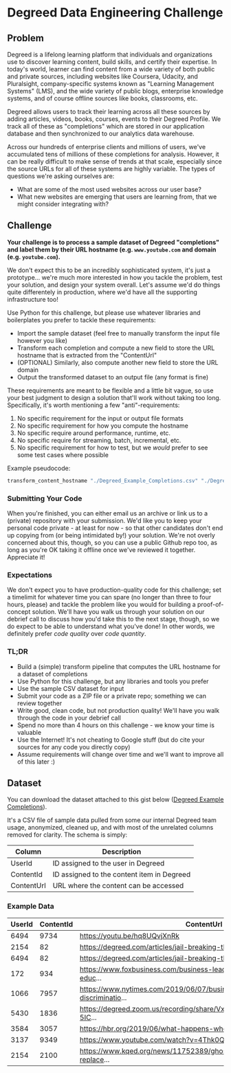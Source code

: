 # Degreed Data Engineering Challenge

## Problem
Degreed is a lifelong learning platform that individuals and organizations use to discover learning content, build skills, and certify their expertise. In today's world, learner can find content from a wide variety of both public and private sources, including websites like Coursera, Udacity, and Pluralsight, company-specific systems known as "Learning Management Systems" (LMS), and the wide variety of public blogs, enterprise knowledge systems, and of course offline sources like books, classrooms, etc.

Degreed allows users to track their learning across all these sources by adding articles, videos, books, courses, events to their Degreed Profile. We track all of these as "completions" which are stored in our application database and then synchronized to our analytics data warehouse.

Across our hundreds of enterprise clients and millions of users, we've accumulated tens of millions of these completions for analysis. However, it can be really difficult to make sense of trends at that scale, especially since the source URLs for all of these systems are highly variable. The types of questions we're asking ourselves are:
* What are some of the most used websites across our user base?
* What new websites are emerging that users are learning from, that we might consider integrating with?

## Challenge
**Your challenge is to process a sample dataset of Degreed "completions" and label them by their URL hostname (e.g. `www.youtube.com` and domain (e.g. `youtube.com`).**

We don't expect this to be an incredibly sophisticated system, it's just a prototype... we're much more interested in how you tackle the problem, test your solution, and design your system overall. Let's assume we'd do things quite differentely in production, where we'd have all the supporting infrastructure too!

Use Python for this challenge, but please use whatever libraries and boilerplates you prefer to tackle these requirements:
* Import the sample dataset (feel free to manually transform the input file however you like)
* Transform each completion and compute a new field to store the URL hostname that is extracted from the "ContentUrl"
* (OPTIONAL) Similarly, also compute another new field to store the URL domain
* Output the transformed dataset to an output file (any format is fine)

These requirements are meant to be flexible and a little bit vague, so use your best judgment to design a solution that'll work without taking too long. Specifically, it's worth mentioning a few "anti"-requirements:
1. No specific requirement for the input or output file formats
2. No specific requirement for how you compute the hostname
3. No specific require around performance, runtime, etc.
4. No specific require for streaming, batch, incremental, etc.
5. No specific requirement for how to test, but we *would* prefer to see some test cases where possible

Example pseudocode:
```python
transform_content_hostname "./Degreed_Example_Completions.csv" "./Degreed_Transformed_Completions.csv"
```

### Submitting Your Code
When you're finished, you can either email us an archive or link us to a (private) repository with your submission. We'd like you to keep your personal code private - at least for now - so that other candidates don't end up copying from (or being intimidated by!) your solution. We're not overly concerned about this, though, so you can use a public Github repo too, as long as you're OK taking it offline once we've reviewed it together. Appreciate it!

### Expectations
We don't expect you to have production-quality code for this challenge; set a timelimit for whatever time you can spare (no longer than three to four hours, please) and tackle the problem like you would for building a proof-of-concept solution. We'll have you walk us through your solution on our debrief call to discuss how you'd take this to the next stage, though, so we do expect to be able to understand what you've done! In other words, we definitely prefer *code quality* over *code quantity*.

### TL;DR
* Build a (simple) transform pipeline that computes the URL hostname for a dataset of completions
* Use Python for this challenge, but any libraries and tools you prefer
* Use the sample CSV dataset for input
* Submit your code as a ZIP file or a private repo; something we can review together
* Write good, clean code, but not production quality! We'll have you walk through the code in your debrief call
* Spend no more than 4 hours on this challenge - we know your time is valuable
* Use the Internet! It's not cheating to Google stuff (but do cite your sources for any code you directly copy)
* Assume requirements will change over time and we'll want to improve all of this later :)


## Dataset
You can download the dataset attached to this gist below ([Degreed Example Completions](https://github.com/dg-rr/data-engineering-code-challenge/blob/master/data/Degreed_ExampleCompletions.csv)).

It's a CSV file of sample data pulled from some our internal Degreed team usage, anonymized, cleaned up, and with most of the unrelated columns removed for clarity. The schema is simply:

Column     | Description
-----------|--------------------------------------------
UserId     | ID assigned to the user in Degreed
ContentId  | ID assigned to the content item in Degreed
ContentUrl | URL where the content can be accessed

### Example Data
UserId | ContentId | ContentUrl
-------|-----------|--------------------------------------------------------------------------
6494   | 9734      | https://youtu.be/hq8UQvjXnRk
2154   | 82        | https://degreed.com/articles/jail-breaking-the-college-degree---getti...
6494   | 82        | https://degreed.com/articles/jail-breaking-the-college-degree---getti...
172    | 934       | https://www.foxbusiness.com/business-leaders/tom-siebel-employee-educ...
1066   | 7957      | https://www.nytimes.com/2019/06/07/business/economy/age-discriminatio...
5430   | 1836      | https://degreed.zoom.us/recording/share/Vxlxfv0HeHQuKP67BymYZGNhd-5IC...
3584   | 3057      | https://hbr.org/2019/06/what-happens-when-you-lose-your-mentor
3137   | 9349      | https://www.youtube.com/watch?v=4Thk0QG9xak
2154   | 2100      | https://www.kqed.org/news/11752389/ghost-ship-trial-defendant-replace...

